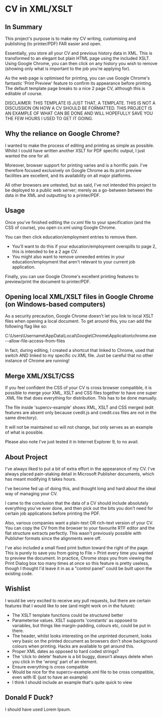CV in XML/XSLT
==============

In Summary
----------

This project's purpose is to make my CV writing, customising and publishing (to printer/PDF) FAR easier and open.

Essentially, you store all your CV and previous history data in XML. This is transformed to an elegant but plain HTML page using the included XSLT. Using Google Chrome, you can then click on any history you wish to remove (showing only what is important to the job you're applying for). 

As the web page is optimised for printing, you can use Google Chrome's fantastic 'Print Preview' feature to confirm its appearance before printing. The default template page breaks to a nice 2 page CV, although this is editable of course.

DISCLAIMER: THIS TEMPLATE IS JUST THAT, A TEMPLATE. THIS IS NOT A DISCUSSION ON HOW A CV SHOULD BE FORMATTED. THIS PROJECT IS AN EXAMPLE OF WHAT CAN BE DONE AND WILL HOPEFULLY SAVE YOU THE FEW HOURS I USED TO GET IT GOING.

Why the reliance on Google Chrome?
----------------------------------

I wanted to make the process of editing and printing as simple as possible. Whilst I could have written another XSLT for PDF specific output, I just wanted the one for all.

Moreover, browser support for printing varies and is a horrific pain. I've therefore focused exclusively on Google Chrome as its print preview facilities are excellent, and its availability on all major platforms.

All other browsers are untested, but as said, I've not intended this project to be deployed to a public web server; merely as a go-between between the data in the XML and outputting to a printer/PDF.

Usage
-----

Once you've finished editing the cv.xml file to your specification (and the CSS of course), you open cv.xml using Google Chrome. 

You can then click education/employment entries to remove them.
 + You'll want to do this if your education/employment overspills to page 2, this is intended to be a 2 age CV.
 + You might also want to remove unneeded entries in your education/employment that aren't relevant to your current job application.

Finally, you can use Google Chrome's excellent printing features to preview/print the document to printer/PDF.


Opening local XML/XSLT files in Google Chrome (on Windows-based computers)
--------------------------------------------------------------------------

As a security precaution, Google Chrome doesn't let you link to local XSLT files when opening a local document. To get around this, you can add the following flag like so:

C:\Users\Username\AppData\Local\Google\Chrome\Application\chrome.exe --allow-file-access-from-files

In fact, during editing, I created a shortcut that linked to Chrome, used that switch AND linked to my specific cv.XML file. Just be careful that no other instance of Chrome are running!

Merge XML/XSLT/CSS
------------------

If you feel confident the CSS of your CV is cross browser compatible, it is possible to merge your XML, XSLT and CSS files together to have one super .XML file that does everything for distribution. This has to be done manually.

The file inside 'supercv-example' shows XML, XSLT and CSS merged (edit features are absent only because cvedit.js and cvedit.css files are not in the same directory). 

It will not be maintained so will not change, but only serves as an example of what is possible.

Please also note I've just tested it in Internet Explorer 9, to no avail.

About Project
-------------

I've always liked to put a bit of extra effort in the appearance of my CV. I've always placed pain-staking detail in Microsoft Publisher documents, which has meant modifying it takes hours. 

I've become fed up of doing this, and thought long and hard about the ideal way of managing your CV.

I came to the conclusion that the data of a CV should include absolutely everything you've ever done, and then pick out the bits you don't need for certain job applications before printing the PDF.

Also, various companies want a plain-text OR rich-text version of your CV. You can copy the CV from the browser to your favourite RTF editor and the flat structure extracts perfectly. This wasn't previously possible with Publisher formats since the alignments were off.

I've also included a small fixed print button toward the right of the page. This is purely to save you from going to File > Print every time you wanted to preview the document. In practice, Chrome stops you from viewing the Print Dialog box too many times at once so this feature is pretty useless, though I thought I'd leave it in as a "control panel" could be built upon the existing code.

Wishlist
--------

I would be very excited to receive any pull requests, but there are certain features that I would like to see (and might work on in the future):
 + The XSLT template functions could be structured better
 + Parameterise values. XSLT supports 'constants' as opposed to variables, but things like margin-padding, colours etc, could be put in there.
 + The header, whilst looks interesting on the unprinted document, looks very basic on the printed document as browsers don't show background colours when printing. Hacks are available to get around this.
 + Proper XML dates as opposed to hard coded strings?
 + The 'click to delete' feature is a bit buggy, doesn't always delete when you click in the 'wrong' part of an element.
 + Ensure everything is cross compatible
 + Would be nice for the supercv-example.xml file to be cross compatible, even with IE (just to have an example)
 + I think I should include an example that's quite quick to view

Donald F Duck?
--------------

I should have used Lorem Ipsum.